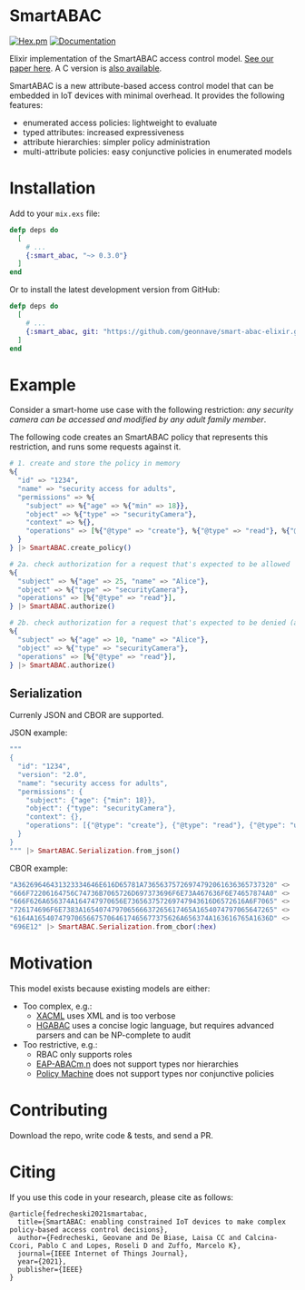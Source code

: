# SmartABAC

[![Hex.pm](https://img.shields.io/hexpm/v/smart_abac.svg)](https://hex.pm/packages/smart_abac)
[![Documentation](https://img.shields.io/badge/docs-hexpm-blue.svg)](https://hexdocs.pm/smart_abac/)

Elixir implementation of the SmartABAC access control model. [See our paper here](https://ieeexplore.ieee.org/abstract/document/9528856). A C version is [also available](https://github.com/swarm-citi-usp/smart-abac-c).

SmartABAC is a new attribute-based access control model that can be embedded in IoT devices with minimal overhead. It provides the following features:

- enumerated access policies: lightweight to evaluate
- typed attributes: increased expressiveness
- attribute hierarchies: simpler policy administration
- multi-attribute policies: easy conjunctive policies in enumerated models

# Installation

Add to your `mix.exs` file:

```elixir
defp deps do
  [
    # ...
    {:smart_abac, "~> 0.3.0"}
  ]
end
```

Or to install the latest development version from GitHub:

```elixir
defp deps do
  [
    # ...
    {:smart_abac, git: "https://github.com/geonnave/smart-abac-elixir.git"}
  ]
end
```

# Example

Consider a smart-home use case with the following restriction: _any security camera can be accessed and modified by any adult family member_.

The following code creates an SmartABAC policy that represents this restriction, and runs some requests against it.

```elixir
# 1. create and store the policy in memory
%{
  "id" => "1234",
  "name" => "security access for adults",
  "permissions" => %{
    "subject" => %{"age" => %{"min" => 18}},
    "object" => %{"type" => "securityCamera"},
    "context" => %{},
    "operations" => [%{"@type" => "create"}, %{"@type" => "read"}, %{"@type" => "update"}],
  }
} |> SmartABAC.create_policy()

# 2a. check authorization for a request that's expected to be allowed
%{
  "subject" => %{"age" => 25, "name" => "Alice"},
  "object" => %{"type" => "securityCamera"},
  "operations" => [%{"@type" => "read"}],
} |> SmartABAC.authorize()

# 2b. check authorization for a request that's expected to be denied (age < 18)
%{
  "subject" => %{"age" => 10, "name" => "Alice"},
  "object" => %{"type" => "securityCamera"},
  "operations" => [%{"@type" => "read"}],
} |> SmartABAC.authorize()
```

## Serialization

Currenly JSON and CBOR are supported.

JSON example:

```elixir
"""
{
  "id": "1234",
  "version": "2.0",
  "name": "security access for adults",
  "permissions": {
    "subject": {"age": {"min": 18}},
    "object": {"type": "securityCamera"},
    "context": {},
    "operations": [{"@type": "create"}, {"@type": "read"}, {"@type": "update"}]
  }
}
""" |> SmartABAC.Serialization.from_json()
```

CBOR example:
```elixir
"A36269646431323334646E616D65781A73656375726974792061636365737320" <>
"666F72206164756C74736B7065726D697373696F6E73A467636F6E74657874A0" <>
"666F626A656374A164747970656E736563757269747943616D6572616A6F7065" <>
"726174696F6E7383A165407479706566637265617465A1654074797065647265" <>
"6164A165407479706566757064617465677375626A656374A163616765A1636D" <>
"696E12" |> SmartABAC.Serialization.from_cbor(:hex)
```

# Motivation

This model exists because existing models are either:

- Too complex, e.g.:
  - [XACML](http://docs.oasis-open.org/xacml/3.0/xacml-3.0-core-spec-os-en.html) uses XML and is too verbose
  - [HGABAC](https://link.springer.com/chapter/10.1007/978-3-319-17040-4_12) uses a concise logic language, but requires advanced parsers and can be NP-complete to audit
- Too restrictive, e.g.:
  - RBAC only supports roles
  - [EAP-ABACm,n](https://profsandhu.com/ics/2017%20Prosunjit%20Biswas.pdf) does not support types nor hierarchies
  - [Policy Machine](https://www.sciencedirect.com/science/article/pii/S1383762110000251) does not support types nor conjunctive policies

# Contributing

Download the repo, write code & tests, and send a PR.

# Citing
If you use this code in your research, please cite as follows:

```
@article{fedrecheski2021smartabac,
  title={SmartABAC: enabling constrained IoT devices to make complex policy-based access control decisions},
  author={Fedrecheski, Geovane and De Biase, Laisa CC and Calcina-Ccori, Pablo C and Lopes, Roseli D and Zuffo, Marcelo K},
  journal={IEEE Internet of Things Journal},
  year={2021},
  publisher={IEEE}
}
```

